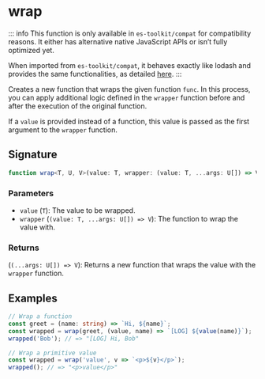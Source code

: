 # wrap

::: info
This function is only available in `es-toolkit/compat` for compatibility reasons. It either has alternative native JavaScript APIs or isn’t fully optimized yet.

When imported from `es-toolkit/compat`, it behaves exactly like lodash and provides the same functionalities, as detailed [here](../../../compatibility.md).
:::

Creates a new function that wraps the given function `func`.
In this process, you can apply additional logic defined in the `wrapper` function before and after the execution of the original function.

If a `value` is provided instead of a function, this value is passed as the first argument to the `wrapper` function.

## Signature

```typescript
function wrap<T, U, V>(value: T, wrapper: (value: T, ...args: U[]) => V): (...args: U[]) => V;
```

### Parameters

- `value` (`T`): The value to be wrapped.
- `wrapper` (`(value: T, ...args: U[]) => V`): The function to wrap the value with.

### Returns

(`(...args: U[]) => V`): Returns a new function that wraps the value with the `wrapper` function.

## Examples

```typescript
// Wrap a function
const greet = (name: string) => `Hi, ${name}`;
const wrapped = wrap(greet, (value, name) => `[LOG] ${value(name)}`);
wrapped('Bob'); // => "[LOG] Hi, Bob"

// Wrap a primitive value
const wrapped = wrap('value', v => `<p>${v}</p>`);
wrapped(); // => "<p>value</p>"
```
